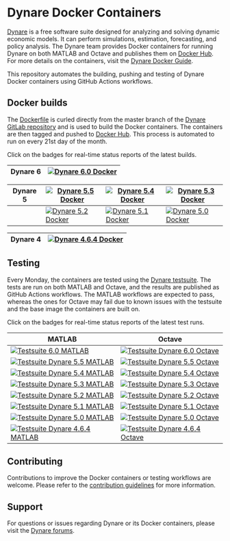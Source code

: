 # Dynare Docker Containers
[Dynare](https://www.dynare.org) is a free software suite designed for analyzing and solving dynamic economic models. It can perform simulations, estimation, forecasting, and policy analysis. 
The Dynare team provides Docker containers for running Dynare on both MATLAB and Octave and publishes them on [Docker Hub](https://hub.docker.com/r/dynare/dynare). For more details on the containers, visit the [Dynare Docker Guide](https://git.dynare.org/Dynare/dynare/-/blob/master/scripts/docker/README.md).

This repository automates the building, pushing and testing of Dynare Docker containers using GitHub Actions workflows.

## Docker builds

The [Dockerfile](https://git.dynare.org/Dynare/dynare/-/raw/master/scripts/docker/Dockerfile) is curled directly from the master branch of the [Dynare GitLab repository](https://git.dynare.org/Dynare/dynare) and is used to build the Docker containers. The containers are then tagged and pushed to [Docker Hub](https://hub.docker.com/r/dynare/dynare). This process is automated to run on every 21st day of the month.

Click on the badges for real-time status reports of the latest builds.

| Dynare 6 | [![Dynare 6.0 Docker](../../actions/workflows/docker-dynare-6.0.yml/badge.svg)](../../actions/workflows/docker-dynare-6.0.yml) |
|----------------|-----|

| Dynare 5 | [![Dynare 5.5 Docker](../../actions/workflows/docker-dynare-5.5.yml/badge.svg)](../../actions/workflows/docker-dynare-5.5.yml) | [![Dynare 5.4 Docker](../../actions/workflows/docker-dynare-5.4.yml/badge.svg)](../../actions/workflows/docker-dynare-5.4.yml) | [![Dynare 5.3 Docker](../../actions/workflows/docker-dynare-5.3.yml/badge.svg)](../../actions/workflows/docker-dynare-5.3.yml)
|----------------|-----|-----|-----|
|          | [![Dynare 5.2 Docker](../../actions/workflows/docker-dynare-5.2.yml/badge.svg)](../../actions/workflows/docker-dynare-5.2.yml) | [![Dynare 5.1 Docker](../../actions/workflows/docker-dynare-5.1.yml/badge.svg)](../../actions/workflows/docker-dynare-5.1.yml) | [![Dynare 5.0 Docker](../../actions/workflows/docker-dynare-5.0.yml/badge.svg)](../../actions/workflows/docker-dynare-5.0.yml) |

| Dynare 4 | [![Dynare 4.6.4 Docker](../../actions/workflows/docker-dynare-4.6.4.yml/badge.svg)](../../actions/workflows/docker-dynare-4.6.4.yml) |
|----------------|-------|


## Testing

Every Monday, the containers are tested using the [Dynare testsuite](https://git.dynare.org/Dynare/dynare/-/blob/master/tests). The tests are run on both MATLAB and Octave, and the results are published as GitHub Actions workflows.
The MATLAB workflows are expected to pass, whereas the ones for Octave may fail due to known issues with the testsuite and the base image the containers are built on.

Click on the badges for real-time status reports of the latest test runs.

| MATLAB | Octave |
|--------|--------|
| [![Testsuite 6.0 MATLAB](../../actions/workflows/testsuite-dynare-6.0-matlab.yml/badge.svg)](../../actions/workflows/testsuite-dynare-6.0-matlab.yml) | [![Testsuite Dynare 6.0 Octave](../../actions/workflows/testsuite-dynare-6.0-octave.yml/badge.svg)](../../actions/workflows/testsuite-dynare-6.0-octave.yml) |
| [![Testsuite Dynare 5.5 MATLAB](../../actions/workflows/testsuite-dynare-5.5-matlab.yml/badge.svg)](../../actions/workflows/testsuite-dynare-5.5-matlab.yml) | [![Testsuite Dynare 5.5 Octave](../../actions/workflows/testsuite-dynare-5.5-octave.yml/badge.svg)](../../actions/workflows/testsuite-dynare-5.5-octave.yml) |
| [![Testsuite Dynare 5.4 MATLAB](../../actions/workflows/testsuite-dynare-5.4-matlab.yml/badge.svg)](../../actions/workflows/testsuite-dynare-5.4-matlab.yml) | [![Testsuite Dynare 5.4 Octave](../../actions/workflows/testsuite-dynare-5.4-octave.yml/badge.svg)](../../actions/workflows/testsuite-dynare-5.4-octave.yml) |
| [![Testsuite Dynare 5.3 MATLAB](../../actions/workflows/testsuite-dynare-5.3-matlab.yml/badge.svg)](../../actions/workflows/testsuite-dynare-5.3-matlab.yml) | [![Testsuite Dynare 5.3 Octave](../../actions/workflows/testsuite-dynare-5.3-octave.yml/badge.svg)](../../actions/workflows/testsuite-dynare-5.3-octave.yml) |
| [![Testsuite Dynare 5.2 MATLAB](../../actions/workflows/testsuite-dynare-5.2-matlab.yml/badge.svg)](../../actions/workflows/testsuite-dynare-5.2-matlab.yml) | [![Testsuite Dynare 5.2 Octave](../../actions/workflows/testsuite-dynare-5.2-octave.yml/badge.svg)](../../actions/workflows/testsuite-dynare-5.2-octave.yml) |
| [![Testsuite Dynare 5.1 MATLAB](../../actions/workflows/testsuite-dynare-5.1-matlab.yml/badge.svg)](../../actions/workflows/testsuite-dynare-5.1-matlab.yml) | [![Testsuite Dynare 5.1 Octave](../../actions/workflows/testsuite-dynare-5.1-octave.yml/badge.svg)](../../actions/workflows/testsuite-dynare-5.1-octave.yml) |
| [![Testsuite Dynare 5.0 MATLAB](../../actions/workflows/testsuite-dynare-5.0-matlab.yml/badge.svg)](../../actions/workflows/testsuite-dynare-5.0-matlab.yml) | [![Testsuite Dynare 5.0 Octave](../../actions/workflows/testsuite-dynare-5.0-octave.yml/badge.svg)](../../actions/workflows/testsuite-dynare-5.0-octave.yml) |
| [![Testsuite Dynare 4.6.4 MATLAB](../../actions/workflows/testsuite-dynare-4.6.4-matlab.yml/badge.svg)](../../actions/workflows/testsuite-dynare-4.6.4-matlab.yml) | [![Testsuite Dynare 4.6.4 Octave](../../actions/workflows/testsuite-dynare-4.6.4-octave.yml/badge.svg)](../../actions/workflows/testsuite-dynare-4.6.4-octave.yml) |

## Contributing

Contributions to improve the Docker containers or testing workflows are welcome. Please refer to the [contribution guidelines](https://git.dynare.org/Dynare/dynare/-/blob/master/CONTRIBUTING.md) for more information.

## Support

For questions or issues regarding Dynare or its Docker containers, please visit the [Dynare forums](https://forum.dynare.org).
